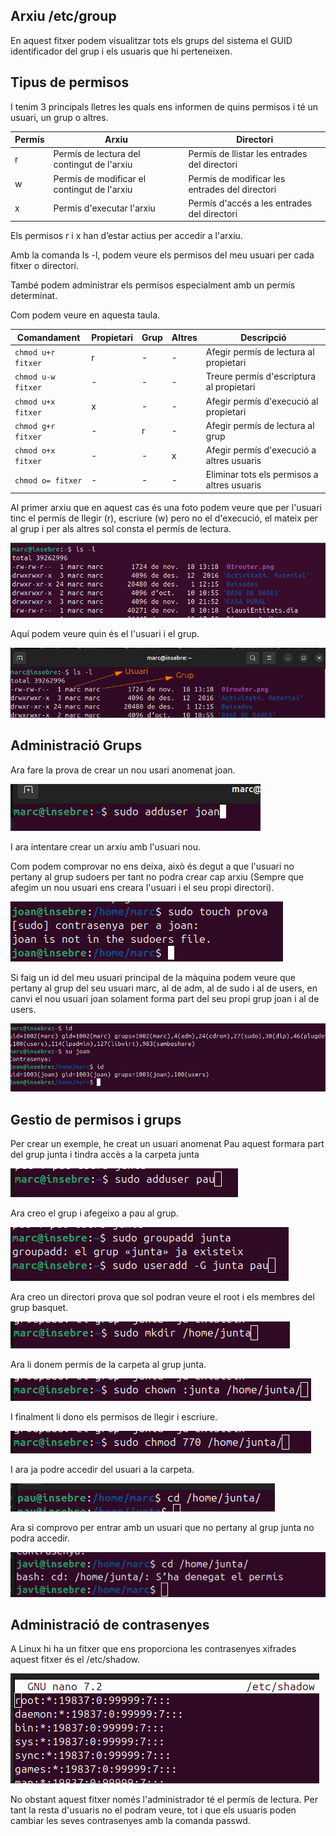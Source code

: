 ##  Arxiu /etc/group
 
En aquest fitxer podem visualitzar tots els grups del sistema el GUID identificador del grup i els usuaris que hi perteneixen.
                                                                        
## Tipus de permisos

I tenim 3 principals lletres les quals ens informen de quins permisos i té un usuari, un grup o altres.

| **Permís** | **Arxiu**                                     | **Directori**                                |
|------------|-----------------------------------------------|---------------------------------------------|
| r          | Permís de lectura del contingut de l'arxiu    | Permís de llistar les entrades del directori |
| w          | Permís de modificar el contingut de l'arxiu   | Permís de modificar les entrades del directori |
| x          | Permís d'executar l'arxiu                     | Permís d'accés a les entrades del directori |

Els permisos r i x han d’estar actius per accedir a l'arxiu.

Amb la comanda ls -l, podem veure els permisos del meu usuari per cada fitxer o directori.

També podem administrar els permísos especialment amb un permís determinat.

Com podem veure en aquesta taula.

| Comandament           | Propietari | Grup  | Altres | Descripció                                         |
|-----------------------|------------|-------|--------|---------------------------------------------------|
| `chmod u+r fitxer`     | r          | -     | -      | Afegir permís de lectura al propietari             |
| `chmod u-w fitxer`     | -          | -     | -      | Treure permís d'escriptura al propietari           |
| `chmod u+x fitxer`     | x          | -     | -      | Afegir permís d'execució al propietari             |
| `chmod g+r fitxer`     | -          | r     | -      | Afegir permís de lectura al grup                   |
| `chmod o+x fitxer`     | -          | -     | x      | Afegir permís d'execució a altres usuaris          |
| `chmod o= fitxer`      | -          | -     | -      | Eliminar tots els permisos a altres usuaris        |


Al primer arxiu que en  aquest cas és una foto podem veure que per l'usuari tinc el permís de llegir (r), escriure (w) pero no el d'execució, el mateix per al grup i per als altres sol consta el permís de lectura.

![a](../img/ls-l.png)

Aquí podem veure quin és el l'usuari i el grup.

![a](../img/us.png)

## Administració Grups

Ara fare la prova de crear un nou usari anomenat joan.

![a](../img/joan.png)

I ara intentare crear un arxiu amb l'usuari nou.

Com podem comprovar no ens deixa, això és degut a que l'usuari no pertany al grup sudoers per tant no podra crear cap arxiu (Sempre que afegim un nou usuari ens creara l'usuari i el seu propi directori). 

![a](../img/fail.png)


Si faig un id del meu usuari principal de la màquina podem veure que pertany al grup del seu usuari marc, al de adm, al de sudo i al de users, en canvi el nou usuari joan solament forma part del seu propi grup  joan i al de users.

![a](../img/id.png)

## Gestio de permisos i grups 

Per crear un exemple, he creat un usuari anomenat Pau aquest formara part del grup junta i tindra accès a la carpeta junta

![a](../img/se.png)

Ara creo el grup i afegeixo a pau al grup.

![a](../img/su.png)


Ara creo un directori prova que sol podran veure el root i els membres del grup basquet.

![a](../img/carpet.png)


Ara li donem permís de la carpeta al grup junta.

![a](../img/fa.png)

I finalment li dono els permisos de llegir i escriure.

![a](../img/perm.png)

I ara ja podre accedir del usuari a la carpeta.

![a](img/god.png)

Ara si comprovo per entrar amb un usuari que no pertany al grup junta no podra accedir.

![a](../img/s.png)

## Administració de contrasenyes

A Linux hi ha un fitxer que ens proporciona les contrasenyes xifrades aquest fitxer és el /etc/shadow.

![a](../img/shadow.png)

No obstant aquest fitxer només l'administrador té el permís de lectura. Per tant la resta d'usuaris no el podram veure,
tot i que els usuaris poden cambiar les seves contrasenyes amb la comanda passwd.